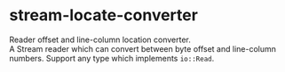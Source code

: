 # stream-locate-converter
Reader offset and line-column location converter.  
A Stream reader which can convert between byte offset and line-column numbers.
Support any type which implements `io::Read`.


